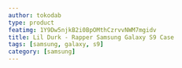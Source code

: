 ```yaml
---
author: tokodab
type: product
featimg: 1Y9Dw5njkB2i0BpOMthCzrvvNWM7mgidv
title: Lil Durk - Rapper Samsung Galaxy S9 Case
tags: [samsung, galaxy, s9]
category: [samsung]
---
```

